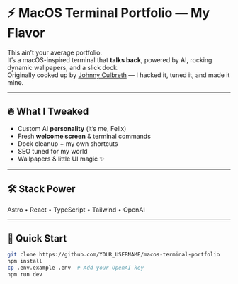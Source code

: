 # ⚡ MacOS Terminal Portfolio — My Flavor

This ain’t your average portfolio.  
It’s a macOS-inspired terminal that **talks back**, powered by AI, rocking dynamic wallpapers, and a slick dock.  
Originally cooked up by [Johnny Culbreth](https://github.com/johnnyculbreth) — I hacked it, tuned it, and made it mine.

---

## 🔥 What I Tweaked
- Custom AI **personality** (it’s me, Felix)
- Fresh **welcome screen** & terminal commands
- Dock cleanup + my own shortcuts
- SEO tuned for my world
- Wallpapers & little UI magic ✨

---

## 🛠 Stack Power
Astro • React • TypeScript • Tailwind • OpenAI

---

## 🚀 Quick Start
```bash
git clone https://github.com/YOUR_USERNAME/macos-terminal-portfolio
npm install
cp .env.example .env  # Add your OpenAI key
npm run dev
